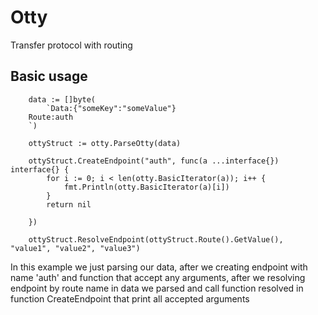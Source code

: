 # Otty
Transfer protocol with routing
## Basic usage
```
	data := []byte(
		`Data:{"someKey":"someValue"}
	Route:auth
	`)

	ottyStruct := otty.ParseOtty(data)

	ottyStruct.CreateEndpoint("auth", func(a ...interface{}) interface{} {
		for i := 0; i < len(otty.BasicIterator(a)); i++ {
			fmt.Println(otty.BasicIterator(a)[i])
		}
		return nil

	})

	ottyStruct.ResolveEndpoint(ottyStruct.Route().GetValue(), "value1", "value2", "value3")
  ```
  In this example we just parsing our data, after we creating endpoint with name 'auth' and function that accept any arguments, after we resolving endpoint by route name in data we parsed and call function resolved in function CreateEndpoint that print all accepted arguments
